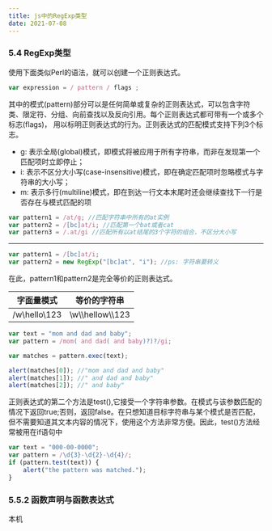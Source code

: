 ```yaml
---
title: js中的RegExp类型
date: 2021-07-08
---  
```


### 5.4 RegExp类型  

使用下面类似Perl的语法，就可以创建一个正则表达式。

```js
var expression = / pattern / flags ;
```

其中的模式(pattern)部分可以是任何简单或复杂的正则表达式，可以包含字符类、限定符、分组、向前查找以及反向引用。每个正则表达式都可带有一个或多个标志(flags)， 用以标明正则表达式的行为。正则表达式的匹配模式支持下列3个标志。

+ g: 表示全局(global)模式，即模式将被应用于所有字符串，而非在发现第一个匹配项时立即停止；
+ i: 表示不区分大小写(case-insensitive)模式，即在确定匹配项时忽略模式与字符串的大小写； 
+ m: 表示多行(multiline)模式，即在到达一行文本末尾时还会继续查找下一行是否存在与模式匹配的项  

```js
var pattern1 = /at/g; //匹配字符串中所有的at实例
var pattern2 = /[bc]at/i; //匹配第一个bat或者cat
var pattern3 = /.at/gi //匹配所有以at结尾的3个字符的组合，不区分大小写
```  


---


```js
var pattern1 = /[bc]at/i;
var pattern2 = new RegExp("[bc]at", "i"); //ps: 字符串要转义  
```
在此，pattern1和pattern2是完全等价的正则表达式。  


|字面量模式|等价的字符串|
|:---:|:---:|
|/w\\hello\\123|\\w\\\\hellow\\\\123|  


```js
var text = "mom and dad and baby";
var pattern = /mom( and dad( and baby)?)?/gi;

var matches = pattern.exec(text);

alert(matches[0]); //"mom and dad and baby"
alert(matches[1]); //" and dad and baby"
alert(matches[2]); //" and baby"
```  

正则表达式的第二个方法是test(),它接受一个字符串参数。在模式与该参数匹配的情况下返回true;否则，返回false。在只想知道目标字符串与某个模式是否匹配，但不需要知道其文本内容的情况下，使用这个方法非常方便。因此，test()方法经常被用在if语句中  


```js
var text = "000-00-0000";
var pattern = /\d{3}-\d{2}-\d{4}/;
if (pattern.test(text)) {
    alert("the pattern was matched.");
}
```

### 5.5.2 函数声明与函数表达式  

本机